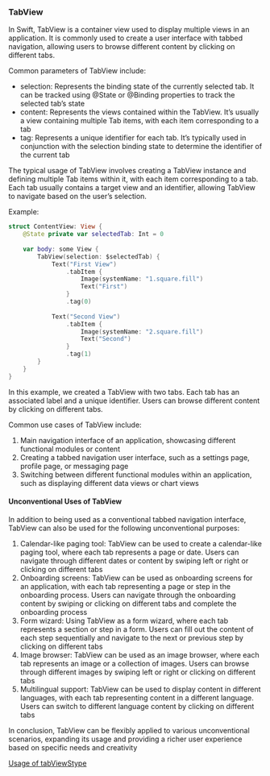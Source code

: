 ### TabView

In Swift, TabView is a container view used to display multiple views in an application. It is commonly used to create a user interface with tabbed navigation, allowing users to browse different content by clicking on different tabs.

Common parameters of TabView include:

- selection: Represents the binding state of the currently selected tab. It can be tracked using @State or @Binding properties to track the selected tab’s state
- content: Represents the views contained within the TabView. It’s usually a view containing multiple Tab items, with each item corresponding to a tab
- tag: Represents a unique identifier for each tab. It’s typically used in conjunction with the selection binding state to determine the identifier of the current tab

The typical usage of TabView involves creating a TabView instance and defining multiple Tab items within it, with each item corresponding to a tab. Each tab usually contains a target view and an identifier, allowing TabView to navigate based on the user’s selection.

Example:

```swift
struct ContentView: View {
    @State private var selectedTab: Int = 0
    
    var body: some View {
        TabView(selection: $selectedTab) {
            Text("First View")
                .tabItem {
                    Image(systemName: "1.square.fill")
                    Text("First")
                }
                .tag(0)
            
            Text("Second View")
                .tabItem {
                    Image(systemName: "2.square.fill")
                    Text("Second")
                }
                .tag(1)
        }
    }
}
```

In this example, we created a TabView with two tabs. Each tab has an associated label and a unique identifier. Users can browse different content by clicking on different tabs.

Common use cases of TabView include:

1. Main navigation interface of an application, showcasing different functional modules or content
2. Creating a tabbed navigation user interface, such as a settings page, profile page, or messaging page
3. Switching between different functional modules within an application, such as displaying different data views or chart views

#### Unconventional Uses of TabView

In addition to being used as a conventional tabbed navigation interface, TabView can also be used for the following unconventional purposes:

1. Calendar-like paging tool: TabView can be used to create a calendar-like paging tool, where each tab represents a page or date. Users can navigate through different dates or content by swiping left or right or clicking on different tabs
2. Onboarding screens: TabView can be used as onboarding screens for an application, with each tab representing a page or step in the onboarding process. Users can navigate through the onboarding content by swiping or clicking on different tabs and complete the onboarding process
3. Form wizard: Using TabView as a form wizard, where each tab represents a section or step in a form. Users can fill out the content of each step sequentially and navigate to the next or previous step by clicking on different tabs
4. Image browser: TabView can be used as an image browser, where each tab represents an image or a collection of images. Users can browse through different images by swiping left or right or clicking on different tabs
5. Multilingual support: TabView can be used to display content in different languages, with each tab representing content in a different language. Users can switch to different language content by clicking on different tabs

In conclusion, TabView can be flexibly applied to various unconventional scenarios, expanding its usage and providing a richer user experience based on specific needs and creativity

[Usage of tabViewStype](https://github.com/hiRainn/swift-learn-notes/blob/master/en/UI/describe/tabView.md)